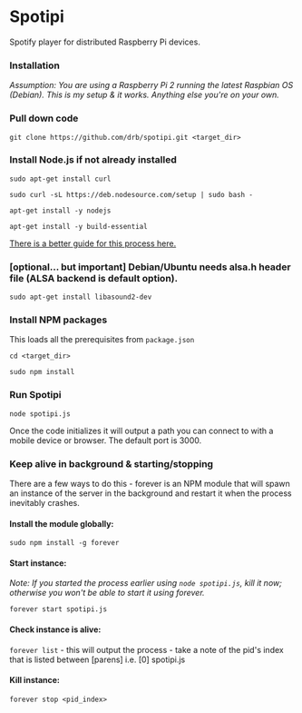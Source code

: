# Spotipi
Spotify player for distributed Raspberry Pi devices.

### Installation

*Assumption: You are using a Raspberry Pi 2 running the latest Raspbian OS (Debian). This is my setup & it works. Anything else you're on your own.*

### Pull down code

`git clone https://github.com/drb/spotipi.git <target_dir>`

### Install Node.js if not already installed

`sudo apt-get install curl`

`sudo curl -sL https://deb.nodesource.com/setup | sudo bash -`

`apt-get install -y nodejs`

`apt-get install -y build-essential`

[There is a better guide for this process here.]( https://github.com/joyent/node/wiki/Installing-Node.js-via-package-manager#debian-and-ubuntu-based-linux-distributions)

### [optional... but important] Debian/Ubuntu needs alsa.h header file (ALSA backend is default option).

`sudo apt-get install libasound2-dev`

### Install NPM packages

This loads all the prerequisites from `package.json`

`cd <target_dir>`

`sudo npm install`

### Run Spotipi

`node spotipi.js`

Once the code initializes it will output a path you can connect to with a mobile device or browser. The default port is 3000.

### Keep alive in background & starting/stopping

There are a few ways to do this - forever is an NPM module that will spawn an instance of the server in the background and restart it when the process inevitably crashes.

#### Install the module globally:

`sudo npm install -g forever`

#### Start instance:

*Note: If you started the process earlier using `node spotipi.js`, kill it now; otherwise you won't be able to start it using forever.*

`forever start spotipi.js`

#### Check instance is alive:

`forever list` - this will output the process - take a note of the pid's index that is listed between [parens] i.e. [0] spotipi.js

#### Kill instance:

`forever stop <pid_index>`

